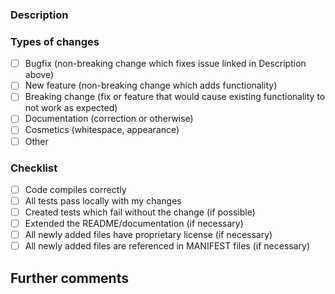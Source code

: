 <!--- Provide a general summary of your changes in the Title above -->

### Description
<!--- Describe your changes in detail -->
<!--- If it fixes an open issue, please link to the issue here. -->

### Types of changes
<!--- Put an `x` in the box(es) that apply -->

- [ ] Bugfix (non-breaking change which fixes issue linked in Description above)
- [ ] New feature (non-breaking change which adds functionality)
- [ ] Breaking change (fix or feature that would cause existing functionality to not work as expected)
- [ ] Documentation (correction or otherwise)
- [ ] Cosmetics (whitespace, appearance)
- [ ] Other

### Checklist
<!--- Put an `x` in the box(es) that apply -->

- [ ] Code compiles correctly
- [ ] All tests pass locally with my changes
- [ ] Created tests which fail without the change (if possible)
- [ ] Extended the README/documentation (if necessary)
- [ ] All newly added files have proprietary license (if necessary)
- [ ] All newly added files are referenced in MANIFEST files (if necessary)

## Further comments
<!--- If this is a relatively large or complex change, kick off the discussion by explaining why you -->
<!--- choose the solution you did and what alternatives you considered, etc... -->
